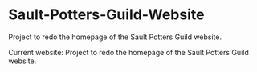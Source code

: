 # Sault-Potters-Guild-Website
Project to redo the homepage of the Sault Potters Guild website.

Current website: Project to redo the homepage of the Sault Potters Guild website.
